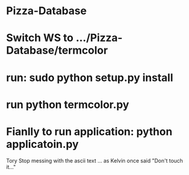 # Pizza-Database
# Switch WS to .../Pizza-Database/termcolor
# run: sudo python setup.py install
# run python termcolor.py
# Fianlly to run application: python applicatoin.py
Tory Stop messing with the ascii text ... as Kelvin once said "Don't touch it..."
